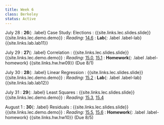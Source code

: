 ```yaml
---
title: Week 6
class: Berkeley
status: Active
---
```


July 28
: **26**{: .label} Case Study: Elections
    : {{site.links.lec.slides.slide}} {{site.links.lec.demo.demo}}
: _Reading:_ [14.6](https://inferentialthinking.com/chapters/14/6/Choosing_a_Sample_Size.html)
: **Lab**{: .label .label-lab} {{site.links.lab.lab11}} 

July 29
: **27**{: .label} Correlation
    : {{site.links.lec.slides.slide}} {{site.links.lec.demo.demo}}
: _Reading:_ [15.0](https://inferentialthinking.com/chapters/15/Prediction.html), [15.1](https://inferentialthinking.com/chapters/15/1/Correlation.html)
: **Homework**{: .label .label-homework} 
    {{site.links.hw.hw09}} (Due 8/1)

July 30
: **28**{: .label} Linear Regression
    : {{site.links.lec.slides.slide}} {{site.links.lec.demo.demo}}
: _Reading:_ [15.2](https://inferentialthinking.com/chapters/15/2/Regression_Line.html)
: **Lab**{: .label .label-lab} {{site.links.lab.lab12}} 

July 31
: **29**{: .label} Least Squares
    : {{site.links.lec.slides.slide}} {{site.links.lec.demo.demo}}
: _Reading:_ [15.3](https://inferentialthinking.com/chapters/15/3/Method_of_Least_Squares.html), [15.4](https://inferentialthinking.com/chapters/15/4/Least_Squares_Regression.html)


August 1
: **30**{: .label} Residuals
    : {{site.links.lec.slides.slide}} {{site.links.lec.demo.demo}}
: _Reading:_ [15.5](https://inferentialthinking.com/chapters/15/5/Visual_Diagnostics.html), [15.6](https://inferentialthinking.com/chapters/15/6/Numerical_Diagnostics.html)
: **Homework**{: .label .label-homework} 
    {{site.links.hw.hw10}} (Due 8/5)
